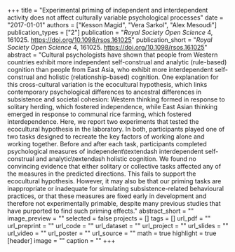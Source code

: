 +++
title = "Experimental priming of independent and interdependent activity does not affect culturally variable psychological processes"
date = "2017-01-01"
authors = ["Kesson Magid", "Vera Sarkol", "Alex Mesoudi"]
publication_types = ["2"]
publication = "_Royal Society Open Science_ 4, 161025. https://doi.org/10.1098/rsos.161025"
publication_short = "_Royal Society Open Science_ 4, 161025. https://doi.org/10.1098/rsos.161025"
abstract = "Cultural psychologists have shown that people from Western countries exhibit more independent self-construal and analytic (rule-based) cognition than people from East Asia, who exhibit more interdependent self-construal and holistic (relationship-based) cognition. One explanation for this cross-cultural variation is the ecocultural hypothesis, which links contemporary psychological differences to ancestral differences in subsistence and societal cohesion: Western thinking formed in response to solitary herding, which fostered independence, while East Asian thinking emerged in response to communal rice farming, which fostered interdependence. Here, we report two experiments that tested the ecocultural hypothesis in the laboratory. In both, participants played one of two tasks designed to recreate the key factors of working alone and working together. Before and after each task, participants completed psychological measures of independent\textendash interdependent self-construal and analytic\textendash holistic cognition. We found no convincing evidence that either solitary or collective tasks affected any of the measures in the predicted directions. This fails to support the ecocultural hypothesis. However, it may also be that our priming tasks are inappropriate or inadequate for simulating subsistence-related behavioural practices, or that these measures are fixed early in development and therefore not experimentally primable, despite many previous studies that have purported to find such priming effects."
abstract_short = ""
image_preview = ""
selected = false
projects = []
tags = []
url_pdf = ""
url_preprint = ""
url_code = ""
url_dataset = ""
url_project = ""
url_slides = ""
url_video = ""
url_poster = ""
url_source = ""
math = true
highlight = true
[header]
image = ""
caption = ""
+++
